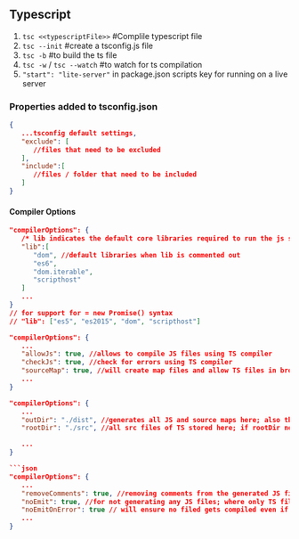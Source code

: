 ## Typescript

1. `tsc <<typescriptFile>>` #Complile typescript file
2. `tsc --init` #create a tsconfig.js file
3. `tsc -b` #to build the ts file
4. `tsc -w` / `tsc --watch` #to watch for ts compilation
5. `"start": "lite-server"` in package.json scripts key for running on a live server

### Properties added to tsconfig.json

```json
{
   ...tsconfig default settings,
   "exclude": [
      //files that need to be excluded
   ],
   "include":[
      //files / folder that need to be included
   ]
}
```

#### Compiler Options

```json
"compilerOptions": {
   /* lib indicates the default core libraries required to run the js syntax like document and window properties */
   "lib":[
      "dom", //default libraries when lib is commented out
      "es6",
      "dom.iterable",
      "scripthost"
   ]
   ...
}
// for support for = new Promise() syntax
// "lib": ["es5", "es2015", "dom", "scripthost"]
```

```json
"compilerOptions": {
   ...
   "allowJs": true, //allows to compile JS files using TS compiler
   "checkJs": true, //check for errors using TS compiler
   "sourceMap": true, //will create map files and allow TS files in browser that aids development and debugging
   ...
}
```

```json
"compilerOptions": {
   ...
   "outDir": "./dist", //generates all JS and source maps here; also the output directory retains the directory structure from input src folders
   "rootDir": "./src", //all src files of TS stored here; if rootDir not given then all TS files in other folders also gets compiled into the outDir

   ...
}

```json
"compilerOptions": {
   ...
   "removeComments": true, //removing comments from the generated JS files
   "noEmit": true, //for not generating any JS files; where only TS files are required
   "noEmitOnError": true // will ensure no filed gets compiled even if one error present in any TS file
   ...
}

```